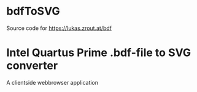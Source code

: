 # bdfToSVG
Source code for https://lukas.zrout.at/bdf

# Intel Quartus Prime .bdf-file to SVG converter
A clientside webbrowser application
